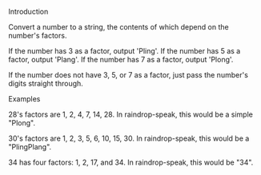 Introduction

Convert a number to a string, the contents of which depend on the number's factors.

If the number has 3 as a factor, output 'Pling'.
If the number has 5 as a factor, output 'Plang'.
If the number has 7 as a factor, output 'Plong'.

If the number does not have 3, 5, or 7 as a factor, just pass the number's digits straight through.

Examples

28's factors are 1, 2, 4, 7, 14, 28.
In raindrop-speak, this would be a simple "Plong".

30's factors are 1, 2, 3, 5, 6, 10, 15, 30.
In raindrop-speak, this would be a "PlingPlang".

34 has four factors: 1, 2, 17, and 34.
In raindrop-speak, this would be "34".
